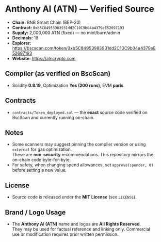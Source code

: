 # Anthony AI (ATN) — Verified Source

- **Chain:** BNB Smart Chain (BEP-20)  
- **Contract:** `0xb5C84953983931dd2C10C9b04a4379eE52697193`  
- **Supply:** 2,000,000 ATN (fixed) — no mint/burn/admin  
- **Decimals:** 18  
- **Explorer:** https://bscscan.com/token/0xb5C84953983931dd2C10C9b04a4379eE52697193  
- **Website:** https://atncrypto.com

## Compiler (as verified on BscScan)
- Solidity **0.8.19**, Optimization **Yes (200 runs)**, EVM **paris**.

## Contracts
- `contracts/Token_deployed.sol` — the **exact** source code verified on BscScan and currently running on-chain.

## Notes
- Some scanners may suggest pinning the compiler version or using `external` for gas optimization.  
  These are **non-security** recommendations. This repository mirrors the on-chain code byte-for-byte.
- For safety, when changing spend allowances, set `approve(spender, 0)` before setting a new value.

## License
- Source code is released under the **MIT License** (see `LICENSE`).

## Brand / Logo Usage
- The **Anthony AI (ATN)** name and logos are **All Rights Reserved**.  
  They may be used for factual reference and linking only. Commercial use or modification requires prior written permission.
